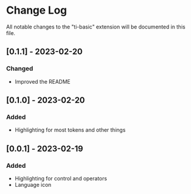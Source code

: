 # Change Log

All notable changes to the "ti-basic" extension will be documented in this file.

## [0.1.1] - 2023-02-20

### Changed

- Improved the README

## [0.1.0] - 2023-02-20

### Added

- Highlighting for most tokens and other things

## [0.0.1] - 2023-02-19

### Added

- Highlighting for control and operators
- Language icon
